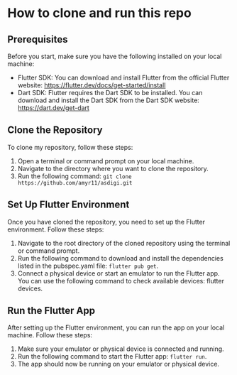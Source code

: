 # How to clone and run this repo

## Prerequisites
Before you start, make sure you have the following installed on your local machine:
- Flutter SDK: You can download and install Flutter from the official Flutter website: https://flutter.dev/docs/get-started/install
- Dart SDK: Flutter requires the Dart SDK to be installed. You can download and install the Dart SDK from the Dart SDK website: https://dart.dev/get-dart

## Clone the Repository
To clone my repository, follow these steps:
1. Open a terminal or command prompt on your local machine.
2. Navigate to the directory where you want to clone the repository.
3. Run the following command: `git clone https://github.com/amyr11/asdigi.git`

## Set Up Flutter Environment
Once you have cloned the repository, you need to set up the Flutter environment. Follow these steps:
1. Navigate to the root directory of the cloned repository using the terminal or command prompt.
2. Run the following command to download and install the dependencies listed in the pubspec.yaml file: `flutter pub get`.
3. Connect a physical device or start an emulator to run the Flutter app. You can use the following command to check available devices: flutter devices.

## Run the Flutter App
After setting up the Flutter environment, you can run the app on your local machine. Follow these steps:
1. Make sure your emulator or physical device is connected and running.
2. Run the following command to start the Flutter app: `flutter run`.
3. The app should now be running on your emulator or physical device.
